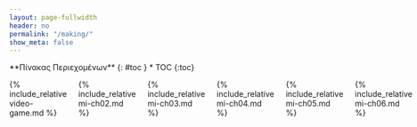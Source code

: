 ```yaml
---
layout: page-fullwidth
header: no
permalink: "/making/"
show_meta: false
---
```


<div class="row">
<div class="medium-4 medium-push-8 columns" markdown="1">
<div class="panel radius" markdown="1">
**Πίνακας Περιεχομένων**
{: #toc }
*  TOC
{:toc}
</div>
</div><!-- /.medium-4.columns -->

<div class="medium-8 medium-pull-4 columns" markdown="1">

{% include_relative video-game.md %}

{% include_relative mi-ch02.md %}

{% include_relative mi-ch03.md %}

{% include_relative mi-ch04.md %}

{% include_relative mi-ch05.md %}

{% include_relative mi-ch06.md %}

</div><!-- /.medium-8.columns -->
</div><!-- /.row -->
